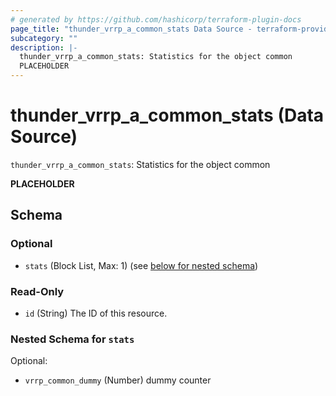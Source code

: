 ```yaml
---
# generated by https://github.com/hashicorp/terraform-plugin-docs
page_title: "thunder_vrrp_a_common_stats Data Source - terraform-provider-thunder"
subcategory: ""
description: |-
  thunder_vrrp_a_common_stats: Statistics for the object common
  PLACEHOLDER
---
```


# thunder_vrrp_a_common_stats (Data Source)

`thunder_vrrp_a_common_stats`: Statistics for the object common

__PLACEHOLDER__



<!-- schema generated by tfplugindocs -->
## Schema

### Optional

- `stats` (Block List, Max: 1) (see [below for nested schema](#nestedblock--stats))

### Read-Only

- `id` (String) The ID of this resource.

<a id="nestedblock--stats"></a>
### Nested Schema for `stats`

Optional:

- `vrrp_common_dummy` (Number) dummy counter


